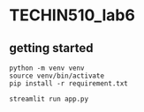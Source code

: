 # TECHIN510_lab6

## getting started 


```
python -m venv venv
source venv/bin/activate
pip install -r requirement.txt

streamlit run app.py
```

